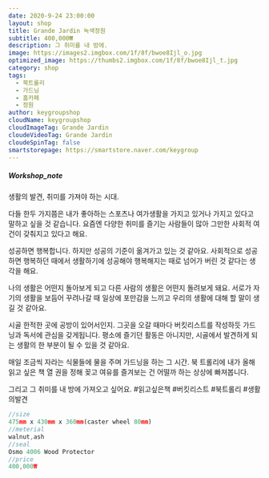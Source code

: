 ```yaml
---
date: 2020-9-24 23:00:00
layout: shop
title: Grande Jardin 녹색정원
subtitle: 400,000₩
description: 그 취미를 내 방에.
image: https://images2.imgbox.com/1f/8f/bwoe8Ijl_o.jpg
optimized_image: https://thumbs2.imgbox.com/1f/8f/bwoe8Ijl_t.jpg
category: shop
tags:
  - 북트롤리
  - 가드닝
  - 홈카페
  - 정원
author: keygroupshop
cloudName: keygroupshop
cloudImageTag: Grande Jardin
cloudeVideoTag: Grande Jardin
cloudeSpinTag: false
smartstorepage: https://smartstore.naver.com/keygroup
---
```

##### Workshop_note

생활의 발견, 취미를 가져야 하는 시대.

다들 한두 가지쯤은 내가 좋아하는 스포츠나 여가생활을 가지고 있거나 가지고 있다고 말하고 싶을 것 같습니다. 요즘엔 다양한 취미를 즐기는 사람들이 많아 그만한 사회적 여건이 갖춰지고 있다고 해요.

성공하면 행복합니다. 하지만 성공의 기준이 옮겨가고 있는 것 같아요. 사회적으로 성공하면 행복하던 때에서 생활하기에 성공해야 행복해지는 때로 넘어가 버린 것 같다는 생각을 해요.

나의 생활은 어떤지 돌아보게 되고 다른 사람의 생활은 어떤지 돌려보게 돼요. 서로가 자기의 생활을 보듬어 꾸려나갈 때 일상에 포만감을 느끼고 우리의 생활에 대해 할 말이 생길 것 같아요.

시골 한적한 곳에 공방이 있어서인지. 그곳을 오갈 때마다 버킷리스트를 작성하듯 가드닝과 독서에 관심을 갖게됩니다. 평소에 즐기던 활동은 아니지만, 시골에서 발견하게 되는 생활의 한 부분이 될 수 있을 것 같아요.

매일 조금씩 자라는 식물들에 물을 주며 가드닝을 하는 그 시간. 북 트롤리에 내가 올해 읽고 싶은 책 열 권을 정해 꽂고 여유를 즐겨보는 건 어떨까 하는 상상에 빠져봅니다.

그리고 그 취미를 내 방에 가져오고 싶어요. #읽고싶은책 #버킷리스트 #북트롤리 #생활의발견

```js
//size
475mm x 430mm x 360mm(caster wheel 80mm)
//meterial
walnut,ash
//seal
Osmo 4006 Wood Protector
//price
400,000₩
```

